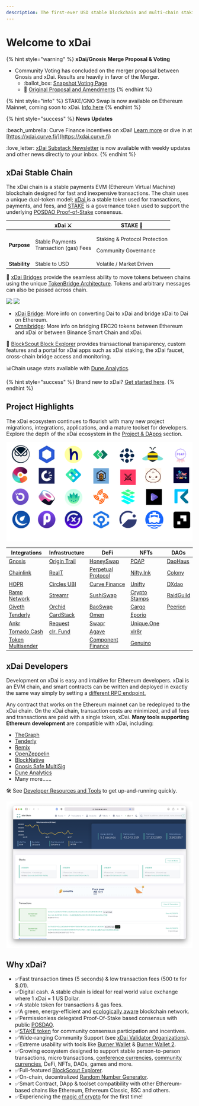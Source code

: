 ```yaml
---
description: The first-ever USD stable blockchain and multi-chain staking token
---
```


# Welcome to xDai

{% hint style="warning" %}
**xDai/Gnosis** **Merge Proposal & Voting**

* Community Voting has concluded on the merger proposal between Gnosis and xDai. Results are heavily in favor of the Merger.
  * :ballot\_box: [Snapshot Voting Page](https://snapshot.org/#/xdaistake.eth/proposal/0x646cd97b769b4f1b7d7223b46f5e6ded097ae2ee3e0f1433a7b597e021a4d6d4)
  * :book: [Original Proposal and Amendments](https://forum.gnosis.io/t/gip-16-gnosis-chain-xdai-gnosis-merge/1904)
{% endhint %}

{% hint style="info" %}
STAKE/GNO Swap is now available on Ethereum Mainnet, coming soon to xDai. [Info here](for-stakers/stake-token/stake-gno-swap.md)
{% endhint %}

{% hint style="success" %}
&#x20;**News Updates**

:beach\_umbrella: Curve Finance incentives on xDai! [Learn more](https://twitter.com/xdaichain/status/1463184293346390021) or dive in at [https://xdai.curve.fi/](https://xdai.curve.fi)

:love\_letter: [xDai Substack Newsletter](https://xdai.substack.com) is now available with weekly updates and other news directly to your inbox.
{% endhint %}

## xDai Stable Chain

The xDai chain is a stable payments EVM (Ethereum Virtual Machine) blockchain designed for fast and inexpensive transactions. The chain uses a unique dual-token model; [xDai ](for-users/get-xdai-tokens/)is a stable token used for transactions, payments, and fees, and [STAKE](for-stakers/stake-token/) is a governance token used to support the underlying [POSDAO Proof-of-Stake](for-validators/posdao-whitepaper.md) consensus.

|               | xDai ⚔                                           | STAKE 🦸                                                             |
| ------------- | ------------------------------------------------ | -------------------------------------------------------------------- |
| **Purpose**   | <p>Stable Payments<br>Transaction (gas) Fees</p> | <p>Staking &#x26; Protocol Protection</p><p>Community Governance</p> |
| **Stability** | Stable to USD                                    | Volatile / Market Driven                                             |

🌉 [xDai Bridges](about-xdai/faqs/bridges-xdai-bridge-and-omnibridge.md) provide the seamless ability to move tokens between chains using the unique [TokenBridge Architecture](https://docs.tokenbridge.net). Tokens and arbitrary messages can also be passed across chain.

[![](.gitbook/assets/xDai-bridge.svg)](https://bridge.xdaichain.com) [![](.gitbook/assets/OmniBridge.svg)](https://omni.xdaichain.com/bridge)

* [xDai Bridge](for-users/bridges/converting-xdai-via-bridge/): More info on converting Dai to xDai and bridge xDai to Dai on Ethereum.
* [Omnibridge](for-users/bridges/omnibridge/): More info on bridging ERC20 tokens between Ethereum and xDai or between Binance Smart Chain and xDai.&#x20;

🔎 [BlockScout Block Explorer](https://blockscout.com/xdai/mainnet) provides transactional transparency, custom features and a portal for xDai apps such as xDai staking, the xDai faucet, cross-chain bridge access and monitoring.

📊Chain usage stats available with [Dune Analytics](https://duneanalytics.com/maxaleks/xDai-Usage).

{% hint style="success" %}
Brand new to xDai? [Get started here](for-users/getting-started-with-xdai.md).
{% endhint %}

## Project Highlights

The xDai ecosystem continues to flourish with many new project migrations, integrations, applications, and a mature toolset for developers. Explore the depth of the xDai ecosystem in the [Project & DApps](about-xdai/project-spotlights/) section.

![](.gitbook/assets/xDai-projects.png)

| Integrations                                          | Infrastructure                                              | DeFi                                                                      | NFTs                                                    | DAOs                                                |
| ----------------------------------------------------- | ----------------------------------------------------------- | ------------------------------------------------------------------------- | ------------------------------------------------------- | --------------------------------------------------- |
| [Gnosis](about-xdai/project-spotlights/gnosis/)       | [Origin Trail](https://origintrail.io)                      | [HoneySwap](about-xdai/project-spotlights/1hive/honeyswap.md)             | [POAP](https://www.poap.xyz)                            | [DaoHaus](about-xdai/project-spotlights/daohaus.md) |
| [Chainlink](about-xdai/project-spotlights/chainlink/) | [RealT](https://realt.co)                                   | [Perpetual Protocol](about-xdai/project-spotlights/perpetual-protocol.md) | [Nifty.Ink](about-xdai/project-spotlights/nifty.ink.md) | [Colony](https://colony.io)                         |
| [HOPR](https://hoprnet.org)                           | [Circles UBI](about-xdai/project-spotlights/circles-ubi.md) | [Curve Finance](https://xdai.curve.fi)                                    | [Unifty](https://unifty.io)                             | [DXdao](https://dxdao.medium.com)                   |
| [Ramp Network](https://ramp.network)                  | [Streamr](https://streamr.network)                          | [SushiSwap](https://sushi.com)                                            | [Crypto Stamps](https://crypto.post.at)                 | [RaidGuild](https://raidguild.org)                  |
| [Giveth](https://giveth.io)                           | [Orchid](https://www.orchid.com)                            | [BaoSwap](https://www.bao.finance)                                        | [Cargo](https://cargo.build)                            | [Peerion](https://peerion.io/pools/)                |
| [Tenderly](https://tenderly.co)                       | [CardStack](https://cardstack.com)                          | [Omen](https://xdai.omen.eth.link/#/liquidity)                            | [Eporio](https://epor.io)                               |                                                     |
| [Ankr](https://www.ankr.com)                          | [Request](https://request.network/en/)                      | [Swapr](https://swapr.eth.link/#/swap)                                    | [Unique.One](https://www.unique.one)                    |                                                     |
| [Tornado Cash](https://tornado.cash)                  | [clr. Fund](about-xdai/project-spotlights/clr-fund.md)      | [Agave](https://agave.finance)                                            | [xlr8r](https://xlr8r.com)                              |                                                     |
| [Token Multisender](https://multisender.app)          |                                                             | [Component Finance](about-xdai/project-spotlights/component-finance.md)   | [Genuino](https://www.genuino.world/world/sport)        |                                                     |

## **xDai Developers**

Development on xDai is easy and intuitive for Ethereum developers. xDai is an EVM chain, and smart contracts can be written and deployed in exactly the same way simply by setting a [different RPC endpoint.](for-developers/developer-resources/#json-rpc-endpoints)

Any contract that works on the Ethereum mainnet can be redeployed to the xDai chain. On the xDai chain, transaction costs are minimized, and all fees and transactions are paid with a single token, xDai. **Many tools supporting Ethereum development** are compatible with xDai, including:

* [TheGraph](https://thegraph.com)
* [Tenderly](https://tenderly.co)
* [Remix](https://remix-project.org)
* [OpenZeppelin](https://openzeppelin.com)
* [BlockNative](https://www.blocknative.com)
* [Gnosis Safe MultiSig](https://gnosis-safe.io)
* [Dune Analytics](https://duneanalytics.com/home)
* Many more......

🛠 See [Developer Resources and Tools](for-developers/developer-resources/) to get up-and-running quickly.

![BlockScout Explorer for xDai](<.gitbook/assets/Screen Shot 2021-07-30 at 3.14.04 PM.png>)

## **Why xDai?**

* ✅Fast transaction times (5 seconds) & low transaction fees (500 tx for $.01).
* ✅Digital cash. A stable chain is ideal for real world value exchange where 1 xDai = 1 US Dollar.
* ✅A stable token for transactions & gas fees.
* ✅A green, energy-efficient and [ecologically aware](about-xdai/news-and-information/xdai-energy-efficiency/) blockchain network.
* ✅Permissionless delegated Proof-Of-Stake based consensus with public [POSDAO](for-validators/posdao-whitepaper.md).
* ✅[STAKE token](for-stakers/stake-token/) for community consensus participation and incentives.&#x20;
* ✅Wide-ranging Community Support (see [xDai Validator Organizations](for-validators/about-xdai-validators/original-xdai-validators/)).
* ✅Extreme usability with tools like [Burner Wallet](for-users/wallets/burner-wallet/) & [Burner Wallet 2](for-users/wallets/burner-wallet-2.md).
* ✅Growing ecosystem designed to support stable person-to-person transactions, micro transactions, [conference currencies](about-xdai/use-cases/cryptocurrency-for-events-and-conferences/), [community currencies](about-xdai/use-cases/community-currencies.md), DeFi, NFTs, DAOs, games and more.
* ✅Full-featured  [BlockScout Explorer](https://blockscout.com/xdai/mainnet).
* ✅On-chain, decentralized [Random Number Generator](for-developers/on-chain-random-numbers/).
* ✅Smart Contract, DApp & toolset compatibility with other Ethereum-based chains like Ethereum, Ethereum Classic, BSC and others.
* ✅Experiencing the [magic of crypto](about-xdai/news-and-information/media-articles/crypto-influencers-on-xdai.md#anthony-pompliano) for the first time!
